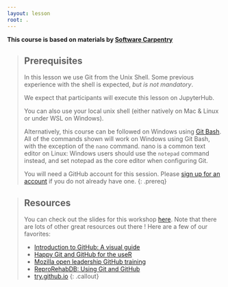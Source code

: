 ```yaml
---
layout: lesson
root: .
---
```

**This course is based on materials by [Software Carpentry](http://www.software-carpentry.org)**

> ## Prerequisites
> In this lesson we use Git from the Unix Shell.
> Some previous experience with the shell is expected,
> *but is not mandatory*.
>
> We expect that participants will execute this lesson on JupyterHub.
>
> You can also use your local unix shell (either natively on Mac 
> & Linux or under WSL on Windows).
>
> Alternatively, this course can be followed on Windows using
> [Git Bash](https://www.atlassian.com/git/tutorials/git-bash).
> All of the commands shown will work on Windows using Git Bash,
> with the exception of the `nano` command.
> nano is a common text editor on Linux:
> Windows users should use the `notepad` command instead, and set
> notepad as the core editor when configuring Git.
>
> You will need a GitHub account for this session.
> Please [sign up for an account](https://github.com/)
> if you do not already have one.
{: .prereq}

> ## Resources
> You can check out the slides for this workshop [here](https://slides.com/emdupre/git-course).
> Note that there are lots of other great resources out there !
> Here are a few of our favorites:
>
> * [Introduction to GitHub: A visual guide](https://zenodo.org/record/3369466)
> * [Happy Git and GitHub for the useR](https://happygitwithr.com/)
> * [Mozilla open leadership GitHub training](https://mozilla.github.io/open-leadership-training-series/articles/get-your-project-online/introducing-github-for-collaborative-work-and-version-control/)
> * [ReproRehabDB: Using Git and GitHub](https://reprorehabdb.usc.edu/course/633e8792975e94a3253fabdc)
> * [try.github.io](https://try.github.io/)
{: .callout}
